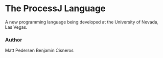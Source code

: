 # The ProcessJ Language

A new programming language being developed at the University of Nevada, Las Vegas.

### Author
Matt Pedersen
Benjamin Cisneros
